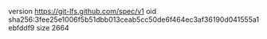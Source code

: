 version https://git-lfs.github.com/spec/v1
oid sha256:3fee25e1006f5b51dbb013ceab5cc50de6f464ec3af36190d041555a1ebfddf9
size 2664
